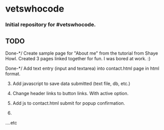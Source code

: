 # vetswhocode

### Initial repository for #vetswhocode. 

## TODO
	
Done-*/	Create sample page for "About me" from the tutorial from Shaye Howl. 
	Created 3 pages linked together for fun. 
	I was bored at work. :) 

Done-*/	Add text entry (input and textarea) into contact.html page in html format.

3.  Add javascript to save data submitted (text file, db, etc.)

4.  Change header links to button links. With active option.

5.  Add js to contact.html submit for popup confirmation.
6.

....etc
